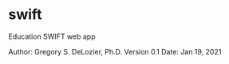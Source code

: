 # swift
Education SWIFT web app

Author: Gregory S. DeLozier, Ph.D.
Version 0.1 Date: Jan 19, 2021

